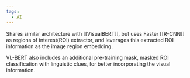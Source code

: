 ```yaml
---
tags:
  - AI
---
```


Shares similar architecture with [[VisualBERT]], but uses Faster [[R-CNN]] as regions of interest(ROI) extractor, and leverages this extracted ROI information as the image region embedding.

VL-BERT also includes an additional pre-training mask, masked ROI classification with linguistic clues, for better incorporating the visual information. 